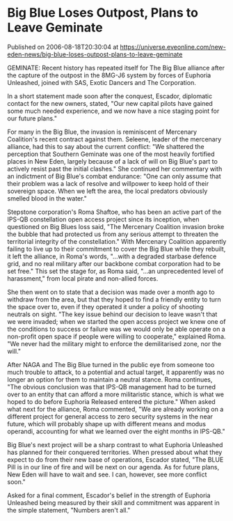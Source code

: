 # Big Blue Loses Outpost, Plans to Leave Geminate
Published on 2006-08-18T20:30:04 at https://universe.eveonline.com/new-eden-news/big-blue-loses-outpost-plans-to-leave-geminate

GEMINATE: Recent history has repeated itself for The Big Blue alliance after the capture of the outpost in the 8MG-J6 system by forces of Euphoria Unleashed, joined with SAS, Exotic Dancers and The Corporation.

In a short statement made soon after the conquest, Escador, diplomatic contact for the new owners, stated, "Our new capital pilots have gained some much needed experience, and we now have a nice staging point for our future plans."

For many in the Big Blue, the invasion is reminiscent of Mercenary Coalition's recent contract against them. Seleene, leader of the mercenary alliance, had this to say about the current conflict: "We shattered the perception that Southern Geminate was one of the most heavily fortified places in New Eden, largely because of a lack of will on Big Blue's part to actively resist past the initial clashes." She continued her commentary with an indictment of Big Blue's combat endurance: "One can only assume that their problem was a lack of resolve and willpower to keep hold of their sovereign space. When we left the area, the local predators obviously smelled blood in the water."

Stepstone corporation's Roma Shaftoe, who has been an active part of the IPS-QB constellation open access project since its inception, when questioned on Big Blues loss said, "The Mercenary Coalition invasion broke the bubble that had protected us from any serious attempt to threaten the territorial integrity of the constellation." With Mercenary Coalition apparently failing to live up to their commitment to cover the Big Blue while they rebuilt, it left the alliance, in Roma's words, "...with a degraded starbase defence grid, and no real military after our backbone combat corporation had to be set free." This set the stage for, as Roma said, "...an unprecedented level of harassment," from local pirate and non-allied forces.

She then went on to state that a decision was made over a month ago to withdraw from the area, but that they hoped to find a friendly entity to turn the space over to, even if they operated it under a policy of shooting neutrals on sight. "The key issue behind our decision to leave wasn't that we were invaded; when we started the open access project we knew one of the conditions to success or failure was we would only be able operate on a non-profit open space if people were willing to cooperate," explained Roma. "We never had the military might to enforce the demilitarised zone, nor the will."

After NAGA and The Big Blue turned in the public eye from someone too much trouble to attack, to a potential and actual target, it apparently was no longer an option for them to maintain a neutral stance. Roma continues, "The obvious conclusion was that IPS-QB management had to be turned over to an entity that can afford a more militaristic stance, which is what we hoped to do before Euphoria Released entered the picture." When asked what next for the alliance, Roma commented, "We are already working on a different project for general access to zero security systems in the near future, which will probably shape up with different means and modus operandi, accounting for what we learned over the eight months in IPS-QB." 

Big Blue's next project will be a sharp contrast to what Euphoria Unleashed has planned for their conquered territories. When pressed about what they expect to do from their new base of operations, Escador stated, "The BLUE Pill is in our line of fire and will be next on our agenda. As for future plans, New Eden will have to wait and see. I can, however, see more conflict soon."

Asked for a final comment, Escador's belief in the strength of Euphoria Unleashed being measured by their skill and commitment was apparent in the simple statement, "Numbers aren't all."
